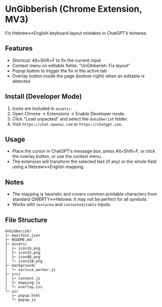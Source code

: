 # UnGibberish (Chrome Extension, MV3)

Fix Hebrew↔English keyboard layout mistakes in ChatGPT’s textarea.

## Features
- Shortcut: Alt+Shift+F to fix the current input
- Context menu on editable fields: "UnGibberish: Fix layout"
- Popup button to trigger the fix in the active tab
- Overlay button inside the page (bottom-right) when an editable is detected

## Install (Developer Mode)
1. Icons are included in `assets/`.
2. Open Chrome → Extensions → Enable Developer mode.
3. Click "Load unpacked" and select the `UnGibberish` folder.
4. Visit `https://chat.openai.com` or `https://chatgpt.com`.

## Usage
- Place the cursor in ChatGPT’s message box, press Alt+Shift+F, or click the overlay button, or use the context menu.
- The extension will transform the selected text (if any) or the whole field using a Hebrew↔English mapping.

## Notes
- The mapping is heuristic and covers common printable characters from standard QWERTY↔Hebrew. It may not be perfect for all symbols.
- Works with `textarea` and `contenteditable` inputs.

## File Structure
```
UnGibberish/
├─ manifest.json
├─ README.md
├─ assets/
│  ├─ icon16.png
│  ├─ icon32.png
│  ├─ icon48.png
│  └─ icon128.png
├─ background/
│  └─ service_worker.js
├─ src/
│  ├─ content.js
│  ├─ mapping.js
│  └─ overlay.css
└─ ui/
   ├─ popup.html
   └─ popup.js
```
